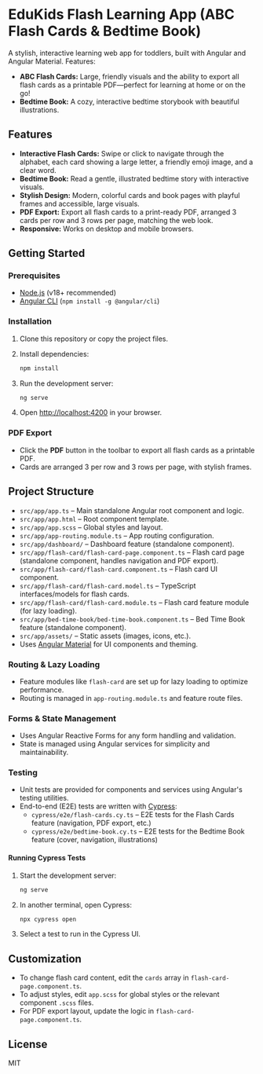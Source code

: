 
# EduKids Flash Learning App (ABC Flash Cards & Bedtime Book)

A stylish, interactive learning web app for toddlers, built with Angular and Angular Material. Features:
- **ABC Flash Cards:** Large, friendly visuals and the ability to export all flash cards as a printable PDF—perfect for learning at home or on the go!
- **Bedtime Book:** A cozy, interactive bedtime storybook with beautiful illustrations.

## Features

- **Interactive Flash Cards:** Swipe or click to navigate through the alphabet, each card showing a large letter, a friendly emoji image, and a clear word.
- **Bedtime Book:** Read a gentle, illustrated bedtime story with interactive visuals.
- **Stylish Design:** Modern, colorful cards and book pages with playful frames and accessible, large visuals.
- **PDF Export:** Export all flash cards to a print-ready PDF, arranged 3 cards per row and 3 rows per page, matching the web look.
- **Responsive:** Works on desktop and mobile browsers.

## Getting Started

### Prerequisites

- [Node.js](https://nodejs.org/) (v18+ recommended)
- [Angular CLI](https://angular.io/cli) (`npm install -g @angular/cli`)

### Installation

1. Clone this repository or copy the project files.
2. Install dependencies:

   ```sh
   npm install
   ```

3. Run the development server:

   ```sh
   ng serve
   ```

4. Open [http://localhost:4200](http://localhost:4200) in your browser.

### PDF Export

- Click the **PDF** button in the toolbar to export all flash cards as a printable PDF.
- Cards are arranged 3 per row and 3 rows per page, with stylish frames.


## Project Structure

- `src/app/app.ts` – Main standalone Angular root component and logic.
- `src/app/app.html` – Root component template.
- `src/app/app.scss` – Global styles and layout.
- `src/app/app-routing.module.ts` – App routing configuration.
- `src/app/dashboard/` – Dashboard feature (standalone component).
- `src/app/flash-card/flash-card-page.component.ts` – Flash card page (standalone component, handles navigation and PDF export).
- `src/app/flash-card/flash-card.component.ts` – Flash card UI component.
- `src/app/flash-card/flash-card.model.ts` – TypeScript interfaces/models for flash cards.
- `src/app/flash-card/flash-card.module.ts` – Flash card feature module (for lazy loading).
- `src/app/bed-time-book/bed-time-book.component.ts` – Bed Time Book feature (standalone component).
- `src/app/assets/` – Static assets (images, icons, etc.).
- Uses [Angular Material](https://material.angular.io/) for UI components and theming.

### Routing & Lazy Loading
- Feature modules like `flash-card` are set up for lazy loading to optimize performance.
- Routing is managed in `app-routing.module.ts` and feature route files.

### Forms & State Management
- Uses Angular Reactive Forms for any form handling and validation.
- State is managed using Angular services for simplicity and maintainability.


### Testing
- Unit tests are provided for components and services using Angular's testing utilities.
- End-to-end (E2E) tests are written with [Cypress](https://www.cypress.io/):
  - `cypress/e2e/flash-cards.cy.ts` – E2E tests for the Flash Cards feature (navigation, PDF export, etc.)
  - `cypress/e2e/bedtime-book.cy.ts` – E2E tests for the Bedtime Book feature (cover, navigation, illustrations)

#### Running Cypress Tests

1. Start the development server:
   ```sh
   ng serve
   ```
2. In another terminal, open Cypress:
   ```sh
   npx cypress open
   ```
3. Select a test to run in the Cypress UI.

## Customization

- To change flash card content, edit the `cards` array in `flash-card-page.component.ts`.
- To adjust styles, edit `app.scss` for global styles or the relevant component `.scss` files.
- For PDF export layout, update the logic in `flash-card-page.component.ts`.

## License

MIT
